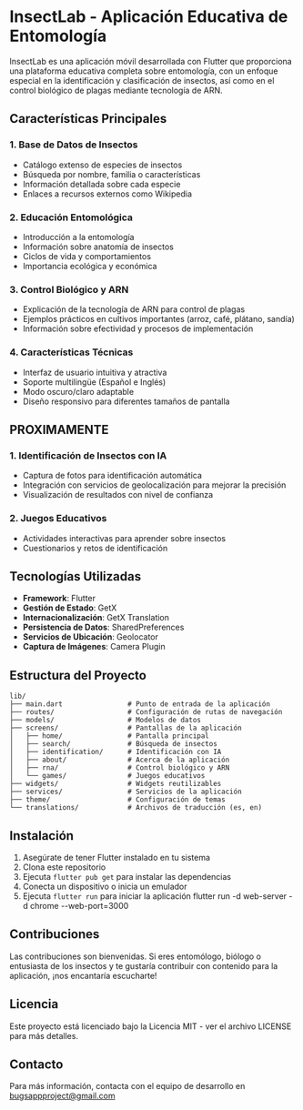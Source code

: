 # InsectLab - Aplicación Educativa de Entomología

InsectLab es una aplicación móvil desarrollada con Flutter que proporciona una plataforma educativa completa sobre entomología, con un enfoque especial en la identificación y clasificación de insectos, así como en el control biológico de plagas mediante tecnología de ARN.

## Características Principales

### 1. Base de Datos de Insectos
- Catálogo extenso de especies de insectos
- Búsqueda por nombre, familia o características
- Información detallada sobre cada especie
- Enlaces a recursos externos como Wikipedia

### 2. Educación Entomológica
- Introducción a la entomología
- Información sobre anatomía de insectos
- Ciclos de vida y comportamientos
- Importancia ecológica y económica

### 3. Control Biológico y ARN
- Explicación de la tecnología de ARN para control de plagas
- Ejemplos prácticos en cultivos importantes (arroz, café, plátano, sandía)
- Información sobre efectividad y procesos de implementación

### 4. Características Técnicas
- Interfaz de usuario intuitiva y atractiva
- Soporte multilingüe (Español e Inglés)
- Modo oscuro/claro adaptable
- Diseño responsivo para diferentes tamaños de pantalla

## PROXIMAMENTE

### 1. Identificación de Insectos con IA
- Captura de fotos para identificación automática
- Integración con servicios de geolocalización para mejorar la precisión
- Visualización de resultados con nivel de confianza

### 2. Juegos Educativos
- Actividades interactivas para aprender sobre insectos
- Cuestionarios y retos de identificación

## Tecnologías Utilizadas

- **Framework**: Flutter
- **Gestión de Estado**: GetX
- **Internacionalización**: GetX Translation
- **Persistencia de Datos**: SharedPreferences
- **Servicios de Ubicación**: Geolocator
- **Captura de Imágenes**: Camera Plugin

## Estructura del Proyecto

```
lib/
├── main.dart                # Punto de entrada de la aplicación
├── routes/                  # Configuración de rutas de navegación
├── models/                  # Modelos de datos
├── screens/                 # Pantallas de la aplicación
│   ├── home/                # Pantalla principal
│   ├── search/              # Búsqueda de insectos
│   ├── identification/      # Identificación con IA
│   ├── about/               # Acerca de la aplicación
│   ├── rna/                 # Control biológico y ARN
│   └── games/               # Juegos educativos
├── widgets/                 # Widgets reutilizables
├── services/                # Servicios de la aplicación
├── theme/                   # Configuración de temas
└── translations/            # Archivos de traducción (es, en)
```

## Instalación

1. Asegúrate de tener Flutter instalado en tu sistema
2. Clona este repositorio
3. Ejecuta `flutter pub get` para instalar las dependencias
4. Conecta un dispositivo o inicia un emulador
5. Ejecuta `flutter run` para iniciar la aplicación
flutter run -d web-server -d chrome --web-port=3000

## Contribuciones

Las contribuciones son bienvenidas. Si eres entomólogo, biólogo o entusiasta de los insectos y te gustaría contribuir con contenido para la aplicación, ¡nos encantaría escucharte!

## Licencia

Este proyecto está licenciado bajo la Licencia MIT - ver el archivo LICENSE para más detalles.

## Contacto

Para más información, contacta con el equipo de desarrollo en bugsappproject@gmail.com
